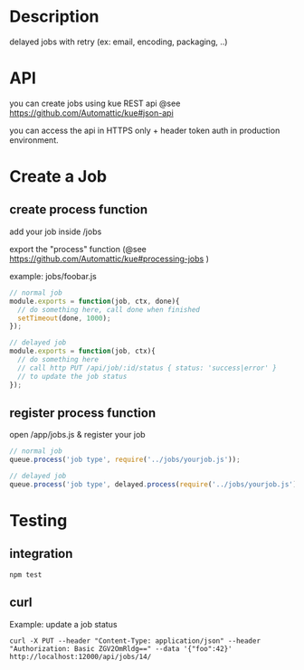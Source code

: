 # Description

delayed jobs with retry (ex: email, encoding, packaging, ..)

# API

you can create jobs using kue REST api
@see https://github.com/Automattic/kue#json-api

you can access the api in HTTPS only + header token auth in production environment.

# Create a Job

## create process function

add your job inside /jobs

export the "process" function (@see https://github.com/Automattic/kue#processing-jobs )

example: jobs/foobar.js

```js
// normal job
module.exports = function(job, ctx, done){
  // do something here, call done when finished
  setTimeout(done, 1000);
});
```

```js
// delayed job
module.exports = function(job, ctx){
  // do something here
  // call http PUT /api/job/:id/status { status: 'success|error' }
  // to update the job status
});
```

## register process function

open /app/jobs.js & register your job

```js
// normal job
queue.process('job type', require('../jobs/yourjob.js'));
```

```js
// delayed job
queue.process('job type', delayed.process(require('../jobs/yourjob.js')));
```

# Testing

## integration

```
npm test
```

## curl

Example: update a job status

```
curl -X PUT --header "Content-Type: application/json" --header "Authorization: Basic ZGV2OmRldg==" --data '{"foo":42}' http://localhost:12000/api/jobs/14/
```